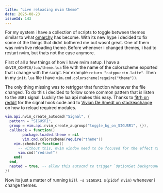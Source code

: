 ```yaml
---
title: "Live reloading nvim theme"
date: 2025-08-23
issueId: 143
---
```


For my system i have a collection of scripts to toggle between themes similar to what [omarchy](https://github.com/basecamp/omarchy/issues/36) has become. With its new hype i decided to fix some of the things that didnt bothered me but wasnt great. One of them was nvim live reloading theme. Before whenever i changed themes, i had to restart nvim, but thats not the case anymore.

First of all a few things of how i have nvim setup. I have a `$NVIM_CONFIG/lua/theme.lua` file with the name of the colorscheme exported that i change with the script. For example `return "catppuccin-latte"`. Then in my `init.lua` file i have `vim.cmd.colorscheme(require("theme"))`.

The only thing missing was to retrigger that function whenever the file changed. To do this i decided to follow some common pattern that is listen to the `USR1` signal. Luckily the lua api makes this easy. Thanks to [fitrh on reddit](https://www.reddit.com/r/neovim/comments/1feskw8/comment/lmqx6rz/) for the signal hook code and to [Vivian De Smedt on stackexchange](https://vi.stackexchange.com/a/44081) on how to reload required modules.

```lua
vim.api.nvim_create_autocmd("Signal", {
  pattern = "SIGUSR1",
  group = vim.api.nvim_create_augroup("toggle_bg_on_SIGUSR1", {}),
  callback = function()
		package.loaded.theme = nil
		vim.cmd.colorscheme(require("theme"))
    vim.schedule(function()
      -- without this, nvim window need to be focused for the effect take into account
      vim.cmd("redraw!")
    end)
  end,
  nested = true, -- allow this autocmd to trigger `OptionSet background` event
})
```

Now its just a matter of running `kill -s SIGUSR1 $(pidof nvim)` whenever i change themes.
